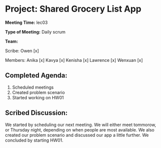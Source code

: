# Project: Shared Grocery List App

**Meeting Time:** lec03

**Type of Meeting:** Daily scrum

**Team:**

Scribe: Owen [x]

Members:
Anika [x]
Kavya [x]
Kenisha [x]
Lawrence [x]
Wenxuan [x]

## Completed Agenda:
1. Scheduled meetings
2. Created problem scenario
3. Started working on HW01

## Scribed Discussion:
We started by scheduling our next meeting. We will either meet tommorow, or Thursday night, depending on when people are most available. We also created our problem scenario and discussed our app a little further. We concluded by starting HW01.
